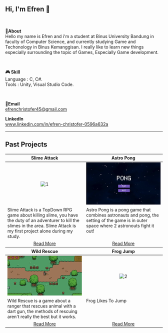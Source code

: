 
## Hi, I'm Efren 👋 

<br>

**📌About** <br>
Hello my name is Efren and i'm a student at Binus University Bandung in faculty of Computer Science, and currently studying Game and Techonology in Binus Kemanggisan. I really like to learn new things especially surrounding the topic of Games, Especially Game development.

<br>

**🎮 Skill** <br>
Language : C, C#.<br>
Tools    : Unity, Visual Studio Code.

<br>


**📩Email** <br>
efrenchristofer45@gmail.com
<br>

**LinkedIn** <br>
www.linkedin.com/in/efren-christofer-0596a632a
<br>

---

## Past Projects
<table width="100%">
  <thead>
    <tr>
      <th width="50%" align="center"><a>Slime Attack </a></th> <!--tittle-->
      <th width="50%" align="center"><a>Astro Pong</a></th> <!--tittle-->
    </tr>
  </thead>
  <tbody>
    <tr>
      <td align="center">
        <img src="https://github.com/Efrennnn/Efrennnn/blob/main/slimeattack.gif" alt="1" style="width:100%;height:auto;">
      </td>
      <td align="center">
        <img src="https://github.com/Efrennnn/Efrennnn/blob/main/astropong.gif" alt="2" style="width:100%;height:auto;">
      </td>
    </tr>
    <tr>
      <td valign="text-top">Slime Attack is a TopDown RPG game about killing slime, you have the duty of an adventurer to kill the slimes in the area. Slime Attack is my first project alone during my study.</td> <!--desc-->
      <td valign="text-top">Astro Pong is a pong game that combines astronauts and pong, the setting of the game is in outer space where 2 astronouts fight it out!</td> <!--desc-->
    </tr>
    <tr>
      <td align="center"><a href="https://github.com/Efrennnn/Slime-Attack">Read More</a></td> <!--link1-->
      <td align="center"><a href="https://github.com/Efrennnn/AstroPong">Read More</a></td> <!--link2-->
    </tr>
  
  <thead>
    <tr>
      <th width="50%" align="center"><a>Wild Rescue </a></th> <!--tittle-->
      <th width="50%" align="center"><a>Frog Jump</a></th> <!--tittle-->
    </tr>
  </thead>

  <tbody>
    <tr>
      <td align="center">
        <img src="https://github.com/Efrennnn/Efrennnn/blob/main/wildrescue.gif" alt="1" style="width:100%;height:auto;">
      </td>
      <td align="center">
        <img src="https://github.com/Efrennnn/Efrennnn/blob/main/frogjump.gif" alt="2" style="width:100%;height:auto;">
      </td>
    </tr>
    <tr>
      <td valign="text-top">Wild Rescue is a game about a ranger that rescues animal with a dart gun, the methods of rescuing aren't really the best but it works.</td> <!--desc-->
      <td valign="text-top">Frog Likes To Jump</td> <!--desc-->
    </tr>
    <tr>
      <td align="center"><a href="https://github.com/Efrennnn/Wild-Rescue">Read More</a></td> <!--link1-->
      <td align="center"><a href="https://github.com/Efrennnn/Frog-Jump">Read More</a></td> <!--link1-->
    </tr>
  
    
  
  </tbody>
</table>

  </tbody>
</table>
